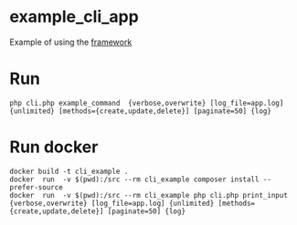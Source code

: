 # example_cli_app
Example of using the [framework](https://github.com/cam57DCC/cli_framework "Cli framework")

# Run
```
php cli.php example_command  {verbose,overwrite} [log_file=app.log] {unlimited} [methods={create,update,delete}] [paginate=50] {log}
```
# Run docker
```
docker build -t cli_example .
docker  run  -v $(pwd):/src --rm cli_example composer install --prefer-source
docker  run  -v $(pwd):/src --rm cli_example php cli.php print_input {verbose,overwrite} [log_file=app.log] {unlimited} [methods={create,update,delete}] [paginate=50] {log}
```